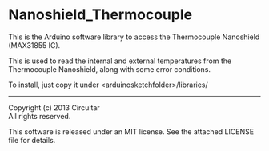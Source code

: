 Nanoshield_Thermocouple
=======================

This is the Arduino software library to access the Thermocouple Nanoshield (MAX31855 IC).

This is used to read the internal and external temperatures from the Thermocouple Nanoshield, along with some error conditions.

To install, just copy it under &lt;arduinosketchfolder&gt;/libraries/

---
Copyright (c) 2013 Circuitar  
All rights reserved.

This software is released under an MIT license. See the attached LICENSE file for details.
